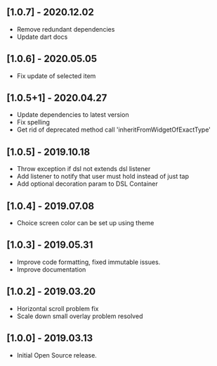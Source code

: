 ## [1.0.7] - 2020.12.02

* Remove redundant dependencies
* Update dart docs

## [1.0.6] - 2020.05.05

* Fix update of selected item

## [1.0.5+1] - 2020.04.27

* Update dependencies to latest version
* Fix spelling
* Get rid of deprecated method call 'inheritFromWidgetOfExactType'

## [1.0.5] - 2019.10.18

* Throw exception if dsl not extends dsl listener
* Add listener to notify that user must hold instead of just tap
* Add optional decoration param to DSL Container

## [1.0.4] - 2019.07.08

* Choice screen color can be set up using theme

## [1.0.3] - 2019.05.31

* Improve code formatting, fixed immutable issues.
* Improve documentation

## [1.0.2] - 2019.03.20

* Horizontal scroll problem fix
* Scale down small overlay problem resolved

## [1.0.0] - 2019.03.13

* Initial Open Source release.